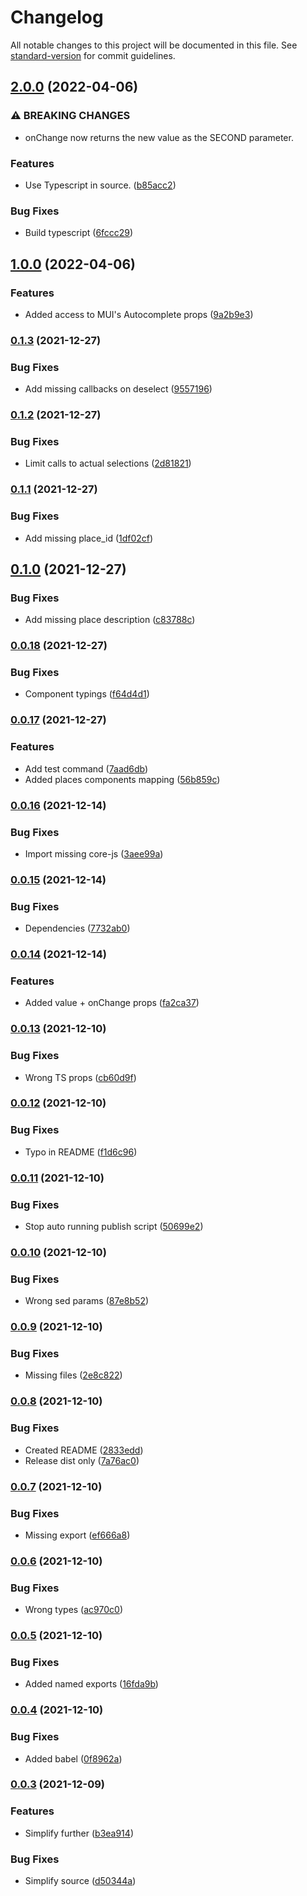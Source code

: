 # Changelog

All notable changes to this project will be documented in this file. See [standard-version](https://github.com/conventional-changelog/standard-version) for commit guidelines.

## [2.0.0](https://github.com/Zenoo/mui-address-autocomplete/compare/v1.0.0...v2.0.0) (2022-04-06)


### ⚠ BREAKING CHANGES

* onChange now returns the new value as the SECOND parameter.

### Features

* Use Typescript in source. ([b85acc2](https://github.com/Zenoo/mui-address-autocomplete/commit/b85acc283856fb2ed13449190b791ecd180729d9))


### Bug Fixes

* Build typescript ([6fccc29](https://github.com/Zenoo/mui-address-autocomplete/commit/6fccc29322c5b852f67dfb4e9bbaa8b7e4c5c686))

## [1.0.0](https://github.com/Zenoo/mui-address-autocomplete/compare/v0.1.3...v1.0.0) (2022-04-06)


### Features

* Added access to MUI's Autocomplete props ([9a2b9e3](https://github.com/Zenoo/mui-address-autocomplete/commit/9a2b9e3c6ded9407eb438e61d88c9ac0297266c2))

### [0.1.3](https://github.com/Zenoo/mui-address-autocomplete/compare/v0.1.2...v0.1.3) (2021-12-27)


### Bug Fixes

* Add missing callbacks on deselect ([9557196](https://github.com/Zenoo/mui-address-autocomplete/commit/9557196cb734400dba89c96f6d40ee08ddd97567))

### [0.1.2](https://github.com/Zenoo/mui-address-autocomplete/compare/v0.1.1...v0.1.2) (2021-12-27)


### Bug Fixes

* Limit calls to actual selections ([2d81821](https://github.com/Zenoo/mui-address-autocomplete/commit/2d81821dd1ef636cbca436f9cf7be27c34a04746))

### [0.1.1](https://github.com/Zenoo/mui-address-autocomplete/compare/v0.1.0...v0.1.1) (2021-12-27)


### Bug Fixes

* Add missing place_id ([1df02cf](https://github.com/Zenoo/mui-address-autocomplete/commit/1df02cf97efcf01caddd2df27c6889a2edf331f2))

## [0.1.0](https://github.com/Zenoo/mui-address-autocomplete/compare/v0.0.18...v0.1.0) (2021-12-27)


### Bug Fixes

* Add missing place description ([c83788c](https://github.com/Zenoo/mui-address-autocomplete/commit/c83788cf71631a6bc83cb6dd8a8c0f3f0de21c31))

### [0.0.18](https://github.com/Zenoo/mui-address-autocomplete/compare/v0.0.17...v0.0.18) (2021-12-27)


### Bug Fixes

* Component typings ([f64d4d1](https://github.com/Zenoo/mui-address-autocomplete/commit/f64d4d1cd098fa05a2a57dd4f6f51e3a682b9ff1))

### [0.0.17](https://github.com/Zenoo/mui-address-autocomplete/compare/v0.0.16...v0.0.17) (2021-12-27)


### Features

* Add test command ([7aad6db](https://github.com/Zenoo/mui-address-autocomplete/commit/7aad6db01d9d86490fc34a80b9c18363c0f10e27))
* Added places components mapping ([56b859c](https://github.com/Zenoo/mui-address-autocomplete/commit/56b859cd78e3552ad4b6a1d2c1fbb2ce7540153c))

### [0.0.16](https://github.com/Zenoo/mui-address-autocomplete/compare/v0.0.15...v0.0.16) (2021-12-14)


### Bug Fixes

* Import missing core-js ([3aee99a](https://github.com/Zenoo/mui-address-autocomplete/commit/3aee99a7e89dea8999e21d0a951aaee3cc5f69c0))

### [0.0.15](https://github.com/Zenoo/mui-address-autocomplete/compare/v0.0.14...v0.0.15) (2021-12-14)


### Bug Fixes

* Dependencies ([7732ab0](https://github.com/Zenoo/mui-address-autocomplete/commit/7732ab095d44f6c91a08c22ccf01a25ea4b1fb6d))

### [0.0.14](https://github.com/Zenoo/mui-address-autocomplete/compare/v0.0.13...v0.0.14) (2021-12-14)


### Features

* Added value + onChange props ([fa2ca37](https://github.com/Zenoo/mui-address-autocomplete/commit/fa2ca377d1510837577f47b4d65a96c8620c88f6))

### [0.0.13](https://github.com/Zenoo/mui-address-autocomplete/compare/v0.0.12...v0.0.13) (2021-12-10)


### Bug Fixes

* Wrong TS props ([cb60d9f](https://github.com/Zenoo/mui-address-autocomplete/commit/cb60d9f8c5c5cfadda28fcb42c02cf1ef71199d9))

### [0.0.12](https://github.com/Zenoo/mui-address-autocomplete/compare/v0.0.11...v0.0.12) (2021-12-10)


### Bug Fixes

* Typo in README ([f1d6c96](https://github.com/Zenoo/mui-address-autocomplete/commit/f1d6c967e459e2357d75ec77b5a3e6196607ba44))

### [0.0.11](https://github.com/Zenoo/mui-address-autocomplete/compare/v0.0.10...v0.0.11) (2021-12-10)


### Bug Fixes

* Stop auto running publish script ([50699e2](https://github.com/Zenoo/mui-address-autocomplete/commit/50699e271df24d7d91c0b2ef6a42663c7e6035e0))

### [0.0.10](https://github.com/Zenoo/mui-address-autocomplete/compare/v0.0.9...v0.0.10) (2021-12-10)


### Bug Fixes

* Wrong sed params ([87e8b52](https://github.com/Zenoo/mui-address-autocomplete/commit/87e8b524c200071413245d176e20043f3b86f01b))

### [0.0.9](https://github.com/Zenoo/mui-address-autocomplete/compare/v0.0.8...v0.0.9) (2021-12-10)


### Bug Fixes

* Missing files ([2e8c822](https://github.com/Zenoo/mui-address-autocomplete/commit/2e8c82219efa21afbbc9b32c14ca69639357a5d7))

### [0.0.8](https://github.com/Zenoo/mui-address-autocomplete/compare/v0.0.7...v0.0.8) (2021-12-10)


### Bug Fixes

* Created README ([2833edd](https://github.com/Zenoo/mui-address-autocomplete/commit/2833edd9f7290adf2eb4f1a65d6da952eb6da98e))
* Release dist only ([7a76ac0](https://github.com/Zenoo/mui-address-autocomplete/commit/7a76ac0f62953b601a07e34f535ef66a6b40ab1c))

### [0.0.7](https://github.com/Zenoo/mui-address-autocomplete/compare/v0.0.6...v0.0.7) (2021-12-10)


### Bug Fixes

* Missing export ([ef666a8](https://github.com/Zenoo/mui-address-autocomplete/commit/ef666a85150552fd214346d9a7eb96ffc709a54b))

### [0.0.6](https://github.com/Zenoo/mui-address-autocomplete/compare/v0.0.5...v0.0.6) (2021-12-10)


### Bug Fixes

* Wrong types ([ac970c0](https://github.com/Zenoo/mui-address-autocomplete/commit/ac970c01d3382485acbbcbcaeb02559439fbdf4c))

### [0.0.5](https://github.com/Zenoo/mui-address-autocomplete/compare/v0.0.4...v0.0.5) (2021-12-10)


### Bug Fixes

* Added named exports ([16fda9b](https://github.com/Zenoo/mui-address-autocomplete/commit/16fda9bdb592272f4c05dc19e11ba2c6992147c5))

### [0.0.4](https://github.com/Zenoo/mui-address-autocomplete/compare/v0.0.3...v0.0.4) (2021-12-10)


### Bug Fixes

* Added babel ([0f8962a](https://github.com/Zenoo/mui-address-autocomplete/commit/0f8962a293b583e5613dd84817ea37386a44257e))

### [0.0.3](https://github.com/Zenoo/mui-address-autocomplete/compare/v0.0.2...v0.0.3) (2021-12-09)


### Features

* Simplify further ([b3ea914](https://github.com/Zenoo/mui-address-autocomplete/commit/b3ea914fa30db425873c2b8438e638427daf3293))


### Bug Fixes

* Simplify source ([d50344a](https://github.com/Zenoo/mui-address-autocomplete/commit/d50344ac819f5f15127d5a70a29d0e32d10ce332))
